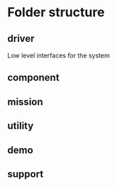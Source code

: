 # Folder structure

## driver

Low level interfaces for the system

## component

## mission

## utility

## demo

## support
